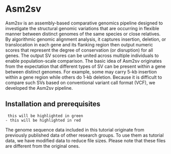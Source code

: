 # Asm2sv

Asm2sv is an assembly-based comparative genomics pipeline designed to investigate the structural genomic variations that are occurring in flexible manner between distinct genomes of the same species or close relatives. By algorithmic genomic alignment analysis, it captures insertion, deletion, or translocation in each gene and its flanking region then output numeric scores that represent the degree of conservation (or disruption) for all genes. The output SV scores can be united across multiple individuals to enable population-scale comparison. The basic idea of Asm2sv originates from the expectation that different types of SV can be present within a gene between distinct genomes. For example, some may carry 5-kb insertion within a gene region while others do 1-kb deletion. Because it is difficult to compare such SVs based on conventional variant call format (VCF), we developed the Asm2sv pipeline.
  
  
## Installation and prerequisites

```
 this will be highlighted in green
- this will be highlighted in red
```


The genome sequence data included in this tutorial originate from previously published data of other research groups. To use them as tutorial data, we have modified data to reduce file sizes. Please note that these files are different from the original ones.

